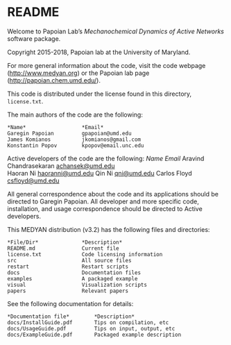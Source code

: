 # README #

Welcome to Papoian Lab’s *Mechanochemical Dynamics of Active Networks* software package.

Copyright 2015-2018, Papoian lab at the University of Maryland.

For more general information about the code, visit the code webpage (http://www.medyan.org) or the Papoian lab page (http://papoian.chem.umd.edu/). 

This code is distributed under the license found in this directory, `license.txt`.

The main authors of the code are the following:
	
	*Name*		     		*Email*
	Garegin Papoian         gpapoian@umd.edu	
	James Komianos          jkomianos@gmail.com
	Konstantin Popov        kpopov@email.unc.edu

Active developers of the code are the following:
    *Name*                  *Email*
    Aravind Chandrasekaran  achansek@umd.edu	
    Haoran Ni               haoranni@umd.edu 
    Qin Ni                  qni@umd.edu
    Carlos Floyd            csfloyd@umd.edu 

All general correspondence about the code and its applications should be directed to Garegin Papoian. All developer and more specific code, installation, and usage correspondence should be directed to Active developers.

This MEDYAN distribution (v3.2) has the following files and directories:

    *File/Dir*              *Description*
    README.md               Current file
    license.txt             Code licensing information
    src                     All source files
    restart                 Restart scripts
    docs                    Documentation files
    examples                A packaged example
    visual                  Visualization scripts
    papers                  Relevant papers 

See the following documentation for details:

	*Documentation file*        *Description*
	docs/InstallGuide.pdf		Tips on compilation, etc
	docs/UsageGuide.pdf	        Tips on input, output, etc
	docs/ExampleGuide.pdf		Packaged example description
